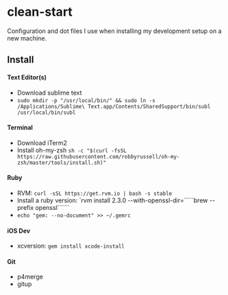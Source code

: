 # clean-start

Configuration and dot files I use when installing my development setup on a new machine.

## Install

#### Text Editor(s)
- Download sublime text
- `sudo mkdir -p "/usr/local/bin/" && sudo ln -s /Applications/Sublime\ Text.app/Contents/SharedSupport/bin/subl /usr/local/bin/subl`

#### Terminal
- Download iTerm2
- Install oh-my-zsh `sh -c "$(curl -fsSL https://raw.githubusercontent.com/robbyrussell/oh-my-zsh/master/tools/install.sh)"`

#### Ruby
- RVM: `curl -sSL https://get.rvm.io | bash -s stable`
- Install a ruby version: `rvm install 2.3.0 --with-openssl-dir=`````brew --prefix openssl``````
- `echo "gem: --no-document" >> ~/.gemrc`

#### iOS Dev
- xcversion: `gem install xcode-install`

#### Git
- p4merge
- gitup
